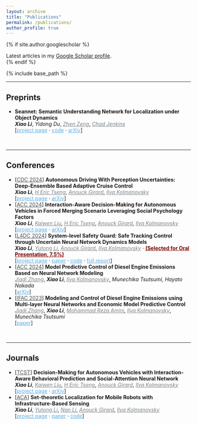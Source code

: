```yaml
---
layout: archive
title: "Publications"
permalink: /publications/
author_profile: true
---
```


{% if site.author.googlescholar %}
  <div class="wordwrap">Latest articles in my <a href="{{site.author.googlescholar}}"> Google Scholar profile</a>.</div>
{% endif %}

{% include base_path %}
<!-- ============================================================================ -->
<!-- ============================================================================ -->
<hr /> <h2>Preprints</h2> 
<!-- ============================================================================ -->
<ul>
  <li>
    <b>Seannet: Semantic Understanding Network for Localization under Object Dynamics</b><br/>
    <i><b>Xiao Li</b></i>,  
    <i>Yidong Du</i>, 
    <a href="https://www.zhenzeng.org/" target="_blank" style="color:#7a8288;"><i>Zhen Zeng</i></a>, 
    <a href="https://ocj.name/" target="_blank" style="color:#7a8288;"><i>Chad Jenkins</i></a> 
    <br/>
    [<a href="https://xiaolisean.github.io/publication/2021-10-05-ArXivSeanNet" target="_blank" style="color:#5DADE2;">project page</a>
    <span>&#183;</span>
    <a href="https://github.com/XiaoLiSean/Cognitive-Map/tree/CoRL2021" target="_blank" style="color:#5DADE2;">code</a>
    <span>&#183;</span>
    <a href="https://arxiv.org/abs/2110.02276" target="_blank" style="color:#5DADE2;">arXiv</a>]
  </li>
</ul>  
<!-- ============================================================================ -->
<br/> 
<!-- ============================================================================ -->
<!-- ============================================================================ -->
<hr /> <h2>Conferences</h2> 
<!-- ============================================================================ -->
<ul>
  <li>
    [<a href="https://cdc2024.ieeecss.org/" target="_blank" style="color:#494e52;">CDC 2024</a>]
    <b>Autonomous Driving With Perception Uncertainties: Deep-Ensemble Based Adaptive Cruise Control</b><br/>
    <i><b>Xiao Li</b></i>, 
    <a href="https://scholar.google.com/citations?hl=en&user=UWnwlu4AAAAJ" target="_blank" style="color:#7a8288;"><i>H Eric Tseng</i></a>, 
    <a href="https://vodca.engin.umich.edu/" target="_blank" style="color:#7a8288;"><i>Anouck Girard</i></a>, 
    <a href="https://sites.google.com/a/umich.edu/kolmanovsky/" target="_blank"  style="color:#7a8288;"><i>Ilya Kolmanovsky</i></a>  
    <br/>
    [<a href="https://xiaolisean.github.io/publication/2024-12-16-CDC2024" target="_blank" style="color:#5DADE2;">project page</a>
    <span>&#183;</span>
    <a href="https://arxiv.org/abs/2403.15577" target="_blank" style="color:#5DADE2;">arXiv</a>]
  </li>
  <!-- ---------------------------------------------------- -->
  <li>
    [<a href="https://acc2024.a2c2.org/" target="_blank" style="color:#494e52;">ACC 2024</a>]
    <b>Interaction-Aware Decision-Making for Autonomous Vehicles in Forced Merging Scenario Leveraging Social Psychology Factors</b><br/>
    <i><b>Xiao Li</b></i>,  
    <a href="https://scholar.google.com/citations?user=x9QcHDgAAAAJ&hl=en&authuser=1" target="_blank" style="color:#7a8288;"><i>Kaiwen Liu</i></a>, 
    <a href="https://scholar.google.com/citations?hl=en&user=UWnwlu4AAAAJ" target="_blank" style="color:#7a8288;"><i>H Eric Tseng</i></a>, 
    <a href="https://vodca.engin.umich.edu/" target="_blank" style="color:#7a8288;"><i>Anouck Girard</i></a>, 
    <a href="https://sites.google.com/a/umich.edu/kolmanovsky/" target="_blank" style="color:#7a8288;"><i>Ilya Kolmanovsky</i></a>
    <br/>
    [<a href="https://xiaolisean.github.io/publication/2023-09-25-ACC2024" target="_blank" style="color:#5DADE2;">project page</a>
    <span>&#183;</span>
    <a href="https://arxiv.org/abs/2309.14497" target="_blank" style="color:#5DADE2;">arXiv</a>]
  </li>
  <!-- ---------------------------------------------------- -->
  <li>
    [<a href="https://l4dc.web.ox.ac.uk/home" target="_blank" style="color:#494e52;">L4DC 2024</a>]
    <b>System-level Safety Guard: Safe Tracking Control through Uncertain Neural Network Dynamics Models</b><br/>
    <i><b>Xiao Li</b></i>, 
    <a href="https://scholar.google.com/citations?user=QlZgA6sAAAAJ&hl=en&oi=ao" target="_blank" style="color:#7a8288;"><i>Yutong Li</i></a>, 
    <a href="https://vodca.engin.umich.edu/" target="_blank" style="color:#7a8288;"><i>Anouck Girard</i></a>, 
    <a href="https://sites.google.com/a/umich.edu/kolmanovsky/" target="_blank"  style="color:#7a8288;"><i>Ilya Kolmanovsky</i></a>  
    <span>&#183;</span>
    <b><a href="https://l4dc.web.ox.ac.uk/oral-presentations" target="_blank" style="color:#750000;">(Selected for Oral Presentation, 7.5%)</a></b>
    <br/>
    [<a href="https://xiaolisean.github.io/publication/2023-11-01-L4DC2024" target="_blank" style="color:#5DADE2;">project page</a>
    <span>&#183;</span>
    <a href="https://proceedings.mlr.press/v242/li24a/li24a.pdf" target="_blank" style="color:#5DADE2;">paper</a>
    <span>&#183;</span>
    <a href="https://github.com/XiaoLiSean/MILPSafetyGuard" target="_blank" style="color:#5DADE2;">code</a>
    <span>&#183;</span>
    <a href="https://arxiv.org/abs/2312.06810" target="_blank" style="color:#5DADE2;">full report</a>]
  </li>
  <!-- ---------------------------------------------------- -->  
  <li>
    [<a href="https://acc2024.a2c2.org/" target="_blank" style="color:#494e52;">ACC 2024</a>]
    <b>Model Predictive Control of Diesel Engine Emissions Based on Neural Network Modeling</b><br/>    
    <a href="https://scholar.google.com/citations?user=fdXH8ZoAAAAJ&hl=en" target="_blank" style="color:#7a8288;"><i>Jiadi Zhang</i></a>, 
    <i><b>Xiao Li</b></i>,  
    <a href="https://sites.google.com/a/umich.edu/kolmanovsky/" target="_blank"  style="color:#7a8288;"><i>Ilya Kolmanovsky</i></a>, 
    <i>Munechika Tsutsumi, Hayato Nakada</i>
    <br/>
    [<a href="https://arxiv.org/pdf/2311.03555" target="_blank" style="color:#5DADE2;">arXiv</a>]
  </li>
  <!-- ---------------------------------------------------- -->
  <li>
    [<a href="https://ifac2023.org/" target="_blank" style="color:#494e52;">IFAC 2023</a>]
    <b>Modeling and Control of Diesel Engine Emissions using Multi-layer Neural Networks and Economic Model Predictive Control</b><br/>    
    <a href="https://scholar.google.com/citations?user=fdXH8ZoAAAAJ&hl=en" target="_blank" style="color:#7a8288;"><i>Jiadi Zhang</i></a>, 
    <i><b>Xiao Li</b></i>,  
    <a href="https://scholar.google.com/citations?user=eoDt5CkAAAAJ&hl=en" target="_blank"  style="color:#7a8288;"><i>Mohammad Reza Amini</i></a>, 
    <a href="https://sites.google.com/a/umich.edu/kolmanovsky/" target="_blank"  style="color:#7a8288;"><i>Ilya Kolmanovsky</i></a>, 
    <i>Munechika Tsutsumi</i>
    <br/>
    [<a href="https://www.sciencedirect.com/science/article/pii/S2405896323011011" target="_blank" style="color:#5DADE2;">paper</a>]
  </li>
</ul>
<!-- ============================================================================ -->
<br/> 
<!-- ============================================================================ -->
<!-- ============================================================================ -->
<hr /> <h2>Journals</h2> 
<!-- ============================================================================ -->
<ul>
  <li>
    [<a href="https://www.ieeecss.org/publication/transactions-control-systems-technology" target="_blank" style="color:#494e52;">TCST</a>]
    <b>Decision-Making for Autonomous Vehicles with Interaction-Aware Behavioral Prediction and Social-Attention Neural Network</b><br/>
    <i><b>Xiao Li</b></i>, 
    <a href="https://scholar.google.com/citations?user=x9QcHDgAAAAJ&hl=en&authuser=1" target="_blank" style="color:#7a8288;"><i>Kaiwen Liu</i></a>, 
    <a href="https://scholar.google.com/citations?hl=en&user=UWnwlu4AAAAJ" target="_blank" style="color:#7a8288;"><i>H Eric Tseng</i></a>,
    <a href="https://vodca.engin.umich.edu/" target="_blank" style="color:#7a8288;"><i>Anouck Girard</i></a>, 
    <a href="https://sites.google.com/a/umich.edu/kolmanovsky/" target="_blank"  style="color:#7a8288;"><i>Ilya Kolmanovsky</i></a>  
    <br/>
    [<a href="https://xiaolisean.github.io/publication/2023-10-31-TCST2024" target="_blank" style="color:#5DADE2;">project page</a>
    <span>&#183;</span>
    <a href="https://arxiv.org/abs/2310.20148" target="_blank" style="color:#5DADE2;">arXiv</a>]
  </li>
  <!-- ---------------------------------------------------- -->
  <li>
    [<a href="https://onlinelibrary.wiley.com/journal/25780727" target="_blank" style="color:#494e52;">ACA</a>]
    <b>Set-theoretic Localization for Mobile Robots with Infrastructure-Based Sensing</b><br/>
    <i><b>Xiao Li</b></i>, 
    <a href="https://scholar.google.com/citations?user=QlZgA6sAAAAJ&hl=en&oi=ao" target="_blank" style="color:#7a8288;"><i>Yutong Li</i></a>, 
    <a href="https://scholar.google.com/citations?user=_JnfJFoAAAAJ&hl" target="_blank" style="color:#7a8288;"><i>Nan Li</i></a>, 
    <a href="https://vodca.engin.umich.edu/" target="_blank" style="color:#7a8288;"><i>Anouck Girard</i></a>, 
    <a href="https://sites.google.com/a/umich.edu/kolmanovsky/" target="_blank" style="color:#7a8288;"><i>Ilya Kolmanovsky</i></a> 
    <br/>
    [<a href="https://xiaolisean.github.io/publication/2022-11-02-ACA2023" target="_blank" style="color:#5DADE2;">project page</a>
    <span>&#183;</span>
    <a href="https://onlinelibrary.wiley.com/doi/full/10.1002/adc2.117" target="_blank" style="color:#5DADE2;">paper</a>
    <span>&#183;</span>
    <a href="https://github.com/XiaoLiSean/SetThmSLAM" target="_blank" style="color:#5DADE2;">code</a>]
  </li>
</ul>
<!-- ============================================================================ -->
<br/> 
<!-- ============================================================================ -->
<!-- ============================================================================ -->
